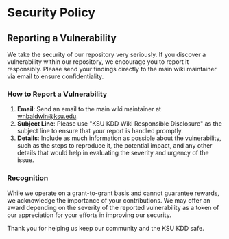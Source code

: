 # Security Policy

## Reporting a Vulnerability

We take the security of our repository very seriously. If you discover a
vulnerability within our repository, we encourage you to report it 
responsibly. Please send your findings directly to the main wiki 
maintainer via email to ensure confidentiality.

### How to Report a Vulnerability

1. **Email**: Send an email to the main wiki maintainer at
wnbaldwin@ksu.edu. 
2. **Subject Line**: Please use "KSU KDD Wiki Responsible Disclosure" as
the subject line to ensure that your report is handled promptly.
3. **Details**: Include as much information as possible about the
vulnerability, such as the steps to reproduce it, the potential
impact, and any other details that would help in evaluating the
severity and urgency of the issue.

### Recognition

While we operate on a grant-to-grant basis and cannot guarantee rewards,
we acknowledge the importance of your contributions. We may offer an 
award depending on the severity of the reported vulnerability as a token
of our appreciation for your efforts in improving our security.

Thank you for helping us keep our community and the KSU KDD safe.
